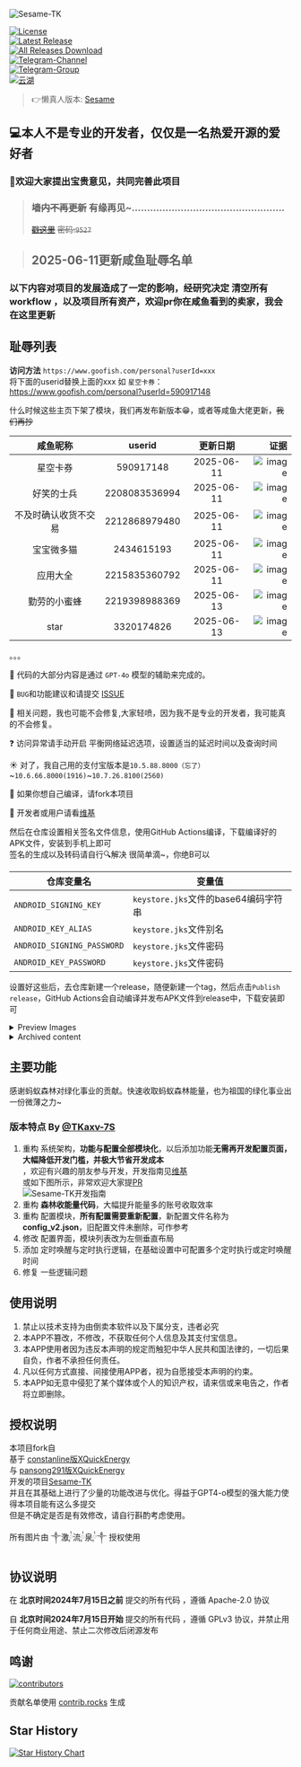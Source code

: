 ![Sesame-TK](https://socialify.git.ci/Fansirsqi/Sesame-TK/image?description=1&font=Source%20Code%20Pro&forks=1&issues=1&logo=https%3A%2F%2Fraw.githubusercontent.com%2FFansirsqi%2FSesame-TK%2Frefs%2Fheads%2Fmain%2Fapp%2Fsrc%2Fmain%2Fassets%2Fweb%2FSesame-TK-logo.svg&name=1&owner=1&pattern=Circuit%20Board&pulls=1&stargazers=1&theme=Auto)

[![License](https://img.shields.io/github/license/Fansirsqi/Sesame-TK?labelColor=fff&label=License&logo=gnuprivacyguard)](https://raw.githubusercontent.com/Fansirsqi/Sesame-TK/refs/heads/main/LICENSE)  
[![Latest Release](https://img.shields.io/github/release/Fansirsqi/Sesame-TK?labelColor=fff&label=Releases&logo=gitlfs)](../../releases)  
[![All Releases Download](https://img.shields.io/github/downloads/Fansirsqi/Sesame-TK/total?labelColor=fff&label=Downloads&logo=codefresh)](../../releases)  
[![Telegram-Channel](https://img.shields.io/badge/Sesame--TK-nul?&logo=Telegram&label=Telegram-Channel&labelColor=fff&link=https%3A%2F%2Ft.me%2FSesame_TK_Channel)](https://t.me/Sesame_TK_Channel)  
[![Telegram-Group](https://img.shields.io/badge/Sesame--TK-nul?&logo=Telegram&label=Telegram-Group&labelColor=fff&link=https%3A%2F%2Ft.me%2Ffansirsqi_xposed_sesame)](https://t.me/fansirsqi_xposed_sesame)  
[![云湖](https://img.shields.io/badge/%E4%BA%91%E6%B9%96-%E4%BA%A4%E6%B5%81%E7%BE%A4-nul?logo=icloud&logoColor=%236F4FD0&label=%E4%BA%91%E6%B9%96&labelColor=fff&color=%236F4FD0&link=https%3A%2F%2Fyhfx.jwznb.com%2Fshare%3Fkey%3DpEGmZ1gsdoBI%26ts%3D1734597564%20)](https://yhfx.jwznb.com/share?key=pEGmZ1gsdoBI&ts=1734597564)

> 👉懒真人版本: [Sesame](https://github.com/LazyImmortal/Sesame)

## 💻本人不是专业的开发者，仅仅是一名热爱开源的爱好者

### 📢欢迎大家提出宝贵意见，共同完善此项目

> ### ~~墙内不再更新~~ 有缘再见~..................................................
>
> [~~戳这里~~](https://fansirs.lanzoue.com/b011kv6pwd) ~~密码:`9527`~~

> ## 2025-06-11更新咸鱼耻辱名单


### 以下内容对项目的发展造成了一定的影响，经研究决定 清空所有workflow ，以及项目所有资产，欢迎pr你在咸鱼看到的卖家，我会在这里更新

## 耻辱列表

**访问方法**
`https://www.goofish.com/personal?userId=xxx`  
将下面的userid替换上面的xxx
如 `星空卡券`： https://www.goofish.com/personal?userId=590917148

什么时候这些主页下架了模块，我们再发布新版本😁，或者等咸鱼大佬更新，~~我们再抄~~

|    咸鱼昵称    |    userid     |    更新日期    |                                                                                                        证据 |
| :--------: | :-----------: | :--------: | --------------------------------------------------------------------------------------------------------: |
|    星空卡券    |   590917148   | 2025-06-11 | ![image](https://cdn.jsdelivr.net/gh/Fansirsqi/picx-images-hosting@master/20250611/image.4jocuogftd.webp) |
|   好笑的士兵    | 2208083536994 | 2025-06-11 | ![image](https://cdn.jsdelivr.net/gh/Fansirsqi/picx-images-hosting@master/20250611/image.6m45irtzyh.webp) |
| 不及时确认收货不交易 | 2212868979480 | 2025-06-11 | ![image](https://cdn.jsdelivr.net/gh/Fansirsqi/picx-images-hosting@master/20250611/image.7zqomtakoy.webp) |
|   宝宝微多猫    |  2434615193   | 2025-06-11 | ![image](https://cdn.jsdelivr.net/gh/Fansirsqi/picx-images-hosting@master/20250611/image.4cl4zam5vy.webp) |
|    应用大全    | 2215835360792 | 2025-06-11 | ![image](https://cdn.jsdelivr.net/gh/Fansirsqi/picx-images-hosting@master/20250611/image.2324ft3jo1.webp) |
|   勤劳的小蜜蜂   | 2219398988369 | 2025-06-13 |  ![image](https://cdn.jsdelivr.net/gh/Fansirsqi/picx-images-hosting@master/20250613/image.8adiif2fz5.png) |
|    star    |  3320174826   | 2025-06-13 | ![image](https://cdn.jsdelivr.net/gh/Fansirsqi/picx-images-hosting@master/20250613/image.8dx4g4zy20.webp) |

。。。

🤖 代码的大部分内容是通过 `GPT-4o` 模型的辅助来完成的。

🐛 `BUG`和功能建议和请提交 [ISSUE](https://github.com/Fansirsqi/Sesame-TK/issues/new/choose)

🙁 相关问题，我也可能不会修复,大家轻喷，因为我不是专业的开发者，我可能真的不会修复。

❓ 访问异常请手动开启 平衡网络延迟选项，设置适当的延迟时间以及查询时间

☀️ 对了，我自己用的支付宝版本是`10.5.88.8000（忘了）`~`10.6.66.8000(1916)`~`10.7.26.8100(2560)`

💊 如果你想自己编译，请fork本项目

📕 开发者或用户请看[维基](https://github.com/Fansirsqi/Sesame-TK/wiki)

然后在仓库设置相关签名文件信息，使用GitHub Actions编译，下载编译好的APK文件，安装到手机上即可  
签名的生成以及转码请自行🔍解决 很简单滴~，你绝B可以

| 仓库变量名                      | 变量值                          |  
|----------------------------|------------------------------|  
| `ANDROID_SIGNING_KEY`      | `keystore.jks`文件的base64编码字符串 |  
| `ANDROID_KEY_ALIAS`        | `keystore.jks`文件别名           |  
| `ANDROID_SIGNING_PASSWORD` | `keystore.jks`文件密码           |  
| `ANDROID_KEY_PASSWORD`     | `keystore.jks`文件密码           |  

设置好这些后，去仓库新建一个release，随便新建一个tag，然后点击`Publish release`，GitHub Actions会自动编译并发布APK文件到release中，下载安装即可



<details>  
<summary>Preview Images</summary>  

<div style="display: flex; align-items: flex-start; justify-content: center;">  

  <img src="https://pic2.ziyuan.wang/user/fansir/2024/11/Screenshot_2024-11-20-19-40-19-594_fansirsqi.xposed.sesame-edit_66964347f6135.jpg" alt="Screenshot 1" style="max-width: 35%; height: auto; margin-right: 10px;">  

  <img src="https://pic2.ziyuan.wang/user/fansir/2024/11/Screenshot_2024-11-20-19-40-36-528_fansirsqi.xposed.sesame_a545f9fee2510.jpg" alt="Screenshot 2" style="max-width: 35%; height: auto;">  

</div>  

</details>  

<details> <summary>Archived content</summary>   

  
---  

## [原仓库](https://github.com/TKaxv-7S/Sesame-TK) 已存档

<h1>🚨 为了大家的资金安全与个人信息安全，墙裂建议</h1>  
<p>  
  <strong style="color: red;">不要使用任何未开放源代码的修改版！</strong><br/>  
  <strong style="color: red;">不要使用任何未开放源代码的修改版！</strong><br/>  
  <strong style="color: red;">不要使用任何未开放源代码的修改版！</strong>  
</p>  

## 自北京时间2024年7月15日开始，开源协议已变更，该项目禁止用于任何商业用途，并禁止二次修改后闭源发布

# 从v1.3.0-TK版本开始使用新UI

## 感谢 [@wh-990624](https://github.com/wh-990624) 重构并开发新UI

## 感谢 ༒激༙྇流༙྇泉༙྇༒ 重新设计新UI

### 由于下游闭源项目违反本项目开源协议，从v1.3.0-TK版本开始，前端作者将闭源前端新UI源码，本仓库仅提交发布文件，后端暂不受影响

### 特别感谢这个项目的上一位维护者[@constanline](https://github.com/constanline)，以及更早的维护者[@pansong291](https://github.com/pansong291)与其他维护者们

### 如果您开发了新功能，觉得开发的功能还不错，同时愿意贡献PR，非常欢迎，也非常感谢大家为这个项目的付出！

### 注：该项目不支持合并任何 通过修改数据而实际获利 的功能PR

### 旧版本在 [XQuickEnergy](https://github.com/TKaxv-7S/XQuickEnergy)

</details>  

## 主要功能

感谢蚂蚁森林对绿化事业的贡献。快速收取蚂蚁森林能量，也为祖国的绿化事业出一份微薄之力~

### 版本特点 By [@TKaxv-7S](https://github.com/TKaxv-7S)

1. 重构 系统架构，**功能与配置全部模块化**，以后添加功能**无需再开发配置页面，大幅降低开发门槛，并极大节省开发成本**  
   ，欢迎有兴趣的朋友参与开发，开发指南见[维基](https://github.com/Fansirsqi/Sesame-TK/wiki/%E5%BC%80%E5%8F%91%E6%8C%87%E5%8D%97)  
   或如下图所示，非常欢迎大家提[PR](https://github.com/Fansirsqi/Sesame-TK/pulls)  
   ![Sesame-TK开发指南](https://github.com/TKaxv-7S/Sesame-TK/assets/22593101/4d8451fe-2b7f-4f19-9439-b0afbf683510)
2. 重构 **森林收能量代码**，大幅提升能量多的账号收取效率
3. 重构 配置模块，**所有配置需要重新配置**，新配置文件名称为**config_v2.json**，旧配置文件未删除，可作参考
4. 修改 配置界面，模块列表改为左侧垂直布局
5. 添加 定时唤醒与定时执行逻辑，在基础设置中可配置多个定时执行或定时唤醒时间
6. 修复 一些逻辑问题

## 使用说明

1. 禁止以技术支持为由倒卖本软件以及下属分支，违者必究
2. 本APP不篡改，不修改，不获取任何个人信息及其支付宝信息。
3. 本APP使用者因为违反本声明的规定而触犯中华人民共和国法律的，一切后果自负，作者不承担任何责任。
4. 凡以任何方式直接、间接使用APP者，视为自愿接受本声明的约束。
5. 本APP如无意中侵犯了某个媒体或个人的知识产权，请来信或来电告之，作者将立即删除。

## 授权说明

本项目fork自  
基于 [constanline版XQuickEnergy](https://github.com/constanline/XQuickEnergy)  
与 [pansong291版XQuickEnergy](https://github.com/pansong291/XQuickEnergy)  
开发的项目[Sesame-TK](https://github.com/TKaxv-7S/Sesame-TK)  
并且在其基础上进行了少量的功能改进与优化。得益于GPT4-o模型的强大能力使得本项目能有这么多提交  
但是不确定是否是有效修改，请自行斟酌考虑使用。

所有图片由 ༒激༙྇流༙྇泉༙྇༒ 授权使用

## 协议说明

在 **北京时间2024年7月15日之前** 提交的所有代码 ，遵循 Apache-2.0 协议

自 **北京时间2024年7月15日开始** 提交的所有代码 ，遵循 GPLv3 协议，并禁止用于任何商业用途、禁止二次修改后闭源发布

## 鸣谢

<a href="https://github.com/Fansirsqi/Sesame-TK/graphs/contributors">  
  <img src="https://contrib.rocks/image?repo=Fansirsqi/Sesame-TK"  alt="contributors"/>  
</a>  

贡献名单使用 [contrib.rocks](https://contrib.rocks) 生成

## Star History

<a href="https://star-history.com/#Fansirsqi/Sesame-TK&Timeline">  
 <picture>  
   <source media="(prefers-color-scheme: dark)" srcset="https://api.star-history.com/svg?repos=Fansirsqi/Sesame-TK&type=Timeline&theme=dark" />  
   <source media="(prefers-color-scheme: light)" srcset="https://api.star-history.com/svg?repos=Fansirsqi/Sesame-TK&type=Timeline" />  
   <img alt="Star History Chart" src="https://api.star-history.com/svg?repos=Fansirsqi/Sesame-TK&type=Timeline" />  
 </picture>  
</a>
